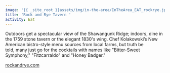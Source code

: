 ```yaml
---
image: '{{ _site_root }}assets/img/in-the-area/InTheArea_EAT_rockrye.jpg'
title: 'Rock and Rye Tavern	'
activity: Eat
---
```

<p>Outdoors&nbsp;get a spectacular&nbsp;view of the Shawangunk Ridge; indoors, dine in the&nbsp;1759 stone tavern or the elegant 1830's wing. Chef Kolakowski’s New American bistro-style menu sources from local farms, but truth be told,&nbsp;many just go for&nbsp;the cocktails with names like "Bitter-Sweet Symphony," "Fitzcarraldo" and&nbsp;"Honey Badger."&nbsp;</p><p><a href="http://www.rockandrye.com/" target="_blank">rockandrye.com</a></p><h3></h3>
